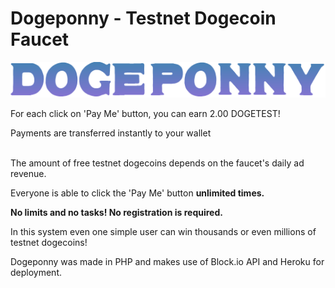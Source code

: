 # Dogeponny - Testnet Dogecoin Faucet

![alt tag](https://raw.githubusercontent.com/fsiamp/dogeponny-faucet/master/assets/image.png)

For each click on 'Pay Me' button, you can earn 2.00 DOGETEST!

Payments are transferred instantly to your wallet<br><Br>


The amount of free testnet dogecoins depends on the faucet's daily ad revenue.<br>

Everyone is able to click the 'Pay Me' button <b>unlimited times.</b><br>

<b>No limits and no tasks! No registration is required.</b><br>

In this system even one simple user can win thousands or even millions of testnet dogecoins!

Dogeponny was made in PHP and makes use of Block.io API and Heroku for deployment. 
